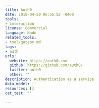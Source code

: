 ```yaml
---
title: Auth0
date: 2018-04-20 06:56:52 -0400
tools:
- interaction
license: Commercial
language: Node
related_tools:
- tool/gatsby.md
tags:
- auth
urls:
  website: https://auth0.com
  github: https://github.com/auth0/
  twitter: auth0
  other: ''
description: Authentication as a service
data_model: ''
resources: []
cat_test: ''

---
```

